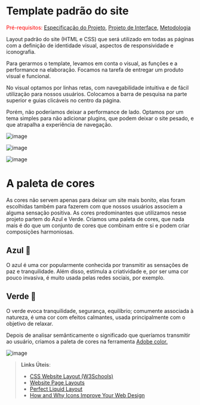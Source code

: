 # Template padrão do site

<span style="color:red">Pré-requisitos: <a href="2-Especificação do Projeto.md"> Especificação do Projeto</a></span>, <a href="3-Projeto de Interface.md"> Projeto de Interface</a>, <a href="4-Metodologia.md"> Metodologia</a>


Layout padrão do site (HTML e CSS) que será utilizado em todas as páginas com a definição de identidade visual, aspectos de responsividade e iconografia.

Para gerarmos o template, levamos em conta o visual, as funções e a performance na elaboração. Focamos na tarefa de entregar um produto visual e funcional. 

No visual optamos por linhas retas, com navegabilidade intuitiva e de fácil utilização para nossos usuários. Colocamos a barra de pesquisa na parte superior e guias clicáveis ​​no centro da página.

Porém, não poderíamos deixar a performance de lado. Optamos por um tema simples para não adicionar plugins, que podem deixar o site pesado, e que atrapalha a experiência de navegação.

![image](https://github.com/ICEI-PUC-Minas-PMV-ADS/Biblioteca-Dona-Benicia/assets/81052476/f08751d3-e2cd-43c4-b0fd-eb726816ffb2)

![image](https://github.com/ICEI-PUC-Minas-PMV-ADS/Biblioteca-Dona-Benicia/assets/81052476/651a2d5f-3acc-4adf-ade0-af829964b237)

![image](https://github.com/ICEI-PUC-Minas-PMV-ADS/Biblioteca-Dona-Benicia/assets/81052476/2db8e11f-c1eb-42d0-bb7e-97f541a61869)

# A paleta de cores

As cores não servem apenas para deixar um site mais bonito, elas foram escolhidas também para fazerem com que nossos usuários associem a alguma sensação positiva. As cores predominantes que utilizamos nesse projeto partem do Azul e Verde. Criamos uma paleta de cores, que nada mais é do que um conjunto de cores que combinam entre si e podem criar composições harmoniosas. 

## Azul :blue_book:
O azul é uma cor popularmente conhecida por transmitir as sensações de paz e tranquilidade.  Além disso, estimula a criatividade e, por ser uma cor pouco invasiva, é muito usada pelas redes sociais, por exemplo.


## Verde :green_book:

O verde evoca tranquilidade, segurança, equilíbrio; comumente associada à natureza, é uma cor com efeitos calmantes, usada principalmente com o objetivo de relaxar.

Depois de analisar semânticamente o significado que queríamos transmitir ao usuário, criamos a paleta de cores na ferramenta [Adobe color.](https://color.adobe.com/pt/create/color-wheel)


![image](https://github.com/ICEI-PUC-Minas-PMV-ADS/Biblioteca-Dona-Benicia/assets/81052476/76c66cc9-05e9-46e7-a828-b1b767108882)


> **Links Úteis**:
>
> - [CSS Website Layout (W3Schools)](https://www.w3schools.com/css/css_website_layout.asp)
> - [Website Page Layouts](http://www.cellbiol.com/bioinformatics_web_development/chapter-3-your-first-web-page-learning-html-and-css/website-page-layouts/)
> - [Perfect Liquid Layout](https://matthewjamestaylor.com/perfect-liquid-layouts)
> - [How and Why Icons Improve Your Web Design](https://usabilla.com/blog/how-and-why-icons-improve-you-web-design/)

